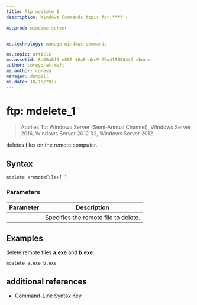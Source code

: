 ```yaml
---
title: ftp mdelete_1
description: Windows Commands topic for **** - 

ms.prod: windows-server


ms.technology: manage-windows-commands

ms.topic: article
ms.assetid: 8a80a8f5-e880-40a8-abc9-29a41836844f vhorne
author: coreyp-at-msft
ms.author: coreyp
manager: dongill
ms.date: 10/16/2017
---
```

# ftp: mdelete_1

>Applies To: Windows Server (Semi-Annual Channel), Windows Server 2016, Windows Server 2012 R2, Windows Server 2012

deletes files on the remote computer.   
## Syntax  
```  
mdelete <remoteFile>[ ]  
```  
### Parameters  

|  Parameter   |             Description              |
|--------------|--------------------------------------|
| <remoteFile> | Specifies the remote file to delete. |

## <a name=BKMK_Examples></a>Examples  
delete remote files **a.exe** and **b.exe**.  
```  
mdelete a.exe b.exe  
```  
## additional references  
-   [Command-Line Syntax Key](command-line-syntax-key.md)  
